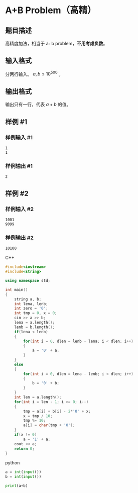 # A+B Problem（高精）

## 题目描述

高精度加法，相当于 a+b problem，**不用考虑负数**。

## 输入格式

分两行输入。 $a,b \leq 10^{500}$ 。

## 输出格式

输出只有一行，代表 $a+b$ 的值。

## 样例 #1

### 样例输入 #1

```
1
1
```

### 样例输出 #1

```
2
```

## 样例 #2

### 样例输入 #2

```
1001
9099
```

### 样例输出 #2

```
10100
```

C++
```C++
#include<iostream>
#include<string>

using namespace std;

int main()
{
    string a, b;
    int lena, lenb;
    int zero = '0';
    int tmp = 0, x = 0;
    cin >> a >> b;
    lena = a.length();
    lenb = b.length();
    if(lena < lenb)
    {
        for(int i = 0, dlen = lenb - lena; i < dlen; i++)
        {
            a = '0' + a;
        }
    }
    else
    {
        for(int i = 0, dlen = lena - lenb; i < dlen; i++)
        {
            b = '0' + b;
        }
    }
    int len = a.length();
    for(int i = len - 1; i >= 0; i--)
    {
        tmp = a[i] + b[i] - 2*'0' + x;
        x = tmp / 10;
        tmp %= 10;
        a[i] = char(tmp + '0');
    }
    if(x != 0)
        a = '1' + a;
    cout << a;
    return 0;
}
```

python
```python
a = int(input())
b = int(input())

print(a+b)
```

